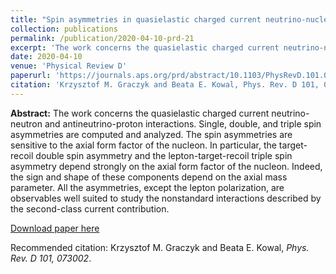 ```yaml
---
title: "Spin asymmetries in quasielastic charged current neutrino-nucleon scattering"
collection: publications
permalink: /publication/2020-04-10-prd-21
excerpt: 'The work concerns the quasielastic charged current neutrino-neutron and antineutrino-proton interactions. Single, double, and triple spin asymmetries are computed and analyzed. The spin asymmetries are sensitive to the axial form factor of the nucleon. In particular, the target-recoil double spin asymmetry and the lepton-target-recoil triple spin asymmetry depend strongly on the axial form factor of the nucleon. Indeed, the sign and shape of these components depend on the axial mass parameter. All the asymmetries, except the lepton polarization, are observables well suited to study the nonstandard interactions described by the second-class current contribution.'
date: 2020-04-10
venue: 'Physical Review D'
paperurl: 'https://journals.aps.org/prd/abstract/10.1103/PhysRevD.101.073002'
citation: 'Krzysztof M. Graczyk and Beata E. Kowal, Phys. Rev. D 101, 073002 (2020)'
---
```

__Abstract:__ The work concerns the quasielastic charged current neutrino-neutron and antineutrino-proton interactions. Single, double, and triple spin asymmetries are computed and analyzed. The spin asymmetries are sensitive to the axial form factor of the nucleon. In particular, the target-recoil double spin asymmetry and the lepton-target-recoil triple spin asymmetry depend strongly on the axial form factor of the nucleon. Indeed, the sign and shape of these components depend on the axial mass parameter. All the asymmetries, except the lepton polarization, are observables well suited to study the nonstandard interactions described by the second-class current contribution. 

[Download paper here](https://journals.aps.org/prd/pdf/10.1103/PhysRevD.101.073002)

Recommended citation: Krzysztof M. Graczyk and Beata E. Kowal, <i>Phys. Rev. D 101, 073002</i>.
